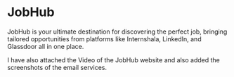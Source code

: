 # JobHub

JobHub is your ultimate destination for discovering the perfect job, bringing tailored opportunities from platforms like Internshala, LinkedIn, and Glassdoor all in one place.

I have also attached the Video of the JobHub website and also added the screenshots of the email services.
